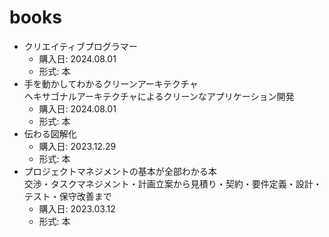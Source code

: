 # books

* クリエイティブプログラマー
  * 購入日: 2024.08.01
  * 形式: 本
* 手を動かしてわかるクリーンアーキテクチャ<br/>ヘキサゴナルアーキテクチャによるクリーンなアプリケーション開発
  * 購入日: 2024.08.01
  * 形式: 本
* 伝わる図解化
  * 購入日: 2023.12.29
  * 形式: 本
* プロジェクトマネジメントの基本が全部わかる本<br/> 交渉・タスクマネジメント・計画立案から見積り・契約・要件定義・設計・テスト・保守改善まで
  * 購入日: 2023.03.12
  * 形式: 本
